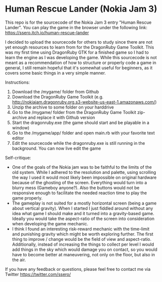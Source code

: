 # Human Rescue Lander (Nokia Jam 3)

This repo is for the sourcecode of the Nokia Jam 3 entry "Human Rescue Lander". You can play the game in the browser under the following link:
https://ssero.itch.io/human-rescue-lander

I decided to upload the sourcecode for others to study since there are not yet enough resources to learn from for the DragonRuby Game Toolkit. This was my first time using DragonRuby GTK for a finished game so I had to learn the engine as I was developing the game. While this sourcecode is not meant as a recommendation of how to structure or properly code a game in general, I still remain hopeful that it's somewhat useful for beginners, as it covers some basic things in a very simple manner.

Instructions:
1. Download the /mygame/ folder from Github
2. Download the DragonRuby Game Toolkit (e.g. http://nokiajam.dragonruby.org.s3-website-us-east-1.amazonaws.com/)
3. Unzip the archive to some folder on your harddrive
4. Go to the /mygame/ folder from the DragonRuby Game Toolkit zip-archive and replace it with Github version
5. Start the dragonruby.exe (the game should start and be playable in a window)
6. Go to the /mygame/app/ folder and open main.rb with your favorite text editor
7. Edit the sourcecode while the dragonruby.exe is still running in the background. You can now live edit the game

Self-critique:
- One of the goals of the Nokia jam was to be faithful to the limits of the old system. While I adhered to the resolution and palette, using scrolling the way I used it would most likely been impossible on original hardware because of the ghosting of the screen. Everything would turn into a blurry mess (Gameboy anyone?). Also the buttons would not be responsive enough to facilitate the needed reaction time to play the game properly.
- The gameplay is not suited for a mostly horizontal screen (being a game about vertical gravity). When I started I just fiddled around without any idea what game I should make and it turned into a gravity-based game. Ideally you would take the aspect-ratio of the screen into consideration when developing the game mechanic.
- I think I found an interesting risk-reward mechanic with the time-limit and punishing gravity which might be worth exploring further. The first thing to improve / change would be the field of view and aspect-ratio. Additionally, instead of increasing the things to collect per level I would add things in the sky which would damage you on contact, so you would have to become better at maneuvering, not only on the floor, but also in the air.

If you have any feedback or questions, please feel free to contact me via Twitter https://twitter.com/ssero/
